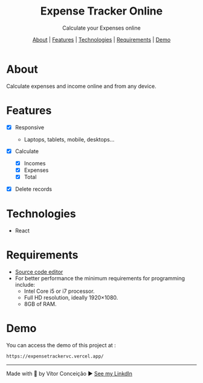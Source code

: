 <h1 align="center">Expense Tracker Online</h1>
<p align="center">Calculate your Expenses online</p>

<p align="center">
    <a href="#about">About</a> |
    <a href="#features">Features</a> |
    <a href="#technologies">Technologies</a> |
    <a href="#requirements">Requirements</a> | 
    <a href="#demo">Demo</a> 
    
</p>


<img src="app/img/image.png" alt="">


<br>

# About
<p>
    Calculate expenses and income online and from any device.
</p>

# Features
- [x] Responsive
     - Laptops, tablets, mobile, desktops...
- [x] Calculate
    - [x] Incomes
    - [x] Expenses
    - [x] Total
- [x] Delete records


# Technologies
- React

# Requirements
- [Source code editor](https://code.visualstudio.com/)
- For better performance the minimum requirements for programming include: 
    - Intel Core i5 or i7 processor. 
    - Full HD resolution, ideally 1920×1080. 
    - 8GB of RAM.

# Demo

You can access the demo of this project at :
```bash 
https://expensetrackervc.vercel.app/
```

---
Made with 💜 by Vítor Conceição ▶ [See my LinkdIn](https://www.linkedin.com/in/v%C3%ADtor-concei%C3%A7%C3%A3o-707404227/)